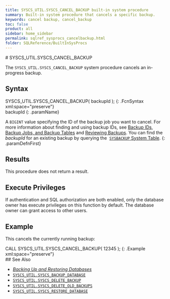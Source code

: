 ```yaml
---
title: SYSCS_UTIL.SYSCS_CANCEL_BACKUP built-in system procedure
summary: Built-in system procedure that cancels a specific backup.
keywords: cancel backup, cancel_backup
toc: false
product: all
sidebar: home_sidebar
permalink: sqlref_sysprocs_cancelbackup.html
folder: SQLReference/BuiltInSysProcs
---
```

<section>
<div class="TopicContent" data-swiftype-index="true" markdown="1">
# SYSCS_UTIL.SYSCS_CANCEL_BACKUP

The `SYSCS_UTIL.SYSCS_CANCEL_BACKUP` system procedure cancels an
in-progress backup.

## Syntax

<div class="fcnWrapperWide" markdown="1">
    SYSCS_UTIL.SYSCS_CANCEL_BACKUP( backupId );
{: .FcnSyntax xml:space="preserve"}

</div>

<div class="paramList" markdown="1">
backupId
{: .paramName}

A `BIGINT` value specifying the ID of the backup job you want to cancel. For more information about finding and using backup IDs, see [Backup IDs, Backup Jobs, and Backup Tables](onprem_admin_backingup.html#systables) and [Reviewing Backups](onprem_admin_backingup.html#Reviewing). You can find the *backupId* for an existing backup by querying the &nbsp;[`SYSBACKUP`
 System Table](sqlref_systables_sysbackup.html).
{: .paramDefnFirst}

</div>

## Results

This procedure does not return a result.

## Execute Privileges

If authentication and SQL authorization are both enabled, only the
database owner has execute privileges on this function by default. The
database owner can grant access to other users.

## Example

This cancels the currently running backup:

<div class="preWrapperWide" markdown="1">
    CALL SYSCS_UTIL.SYSCS_CANCEL_BACKUP( 12345 );
{: .Example xml:space="preserve"}

</div>
## See Also

* [*Backing Up and Restoring Databases*](onprem_admin_backingup.html)
* [`SYSCS_UTIL.SYSCS_BACKUP_DATABASE`](sqlref_sysprocs_backupdb.html)
* [`SYSCS_UTIL.SYSCS_DELETE_BACKUP`](sqlref_sysprocs_deletebackup.html)
* [`SYSCS_UTIL.SYSCS_DELETE_OLD_BACKUPS`](sqlref_sysprocs_deleteoldbackups.html)
* [`SYSCS_UTIL.SYSCS_RESTORE_DATABASE`](sqlref_sysprocs_restoredb.html)


</div>
</section>
